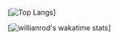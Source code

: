[![Top Langs](https://github-readme-stats.vercel.app/api/top-langs/?username=MohammedElhadidy&layout=compact)]

[![willianrod's wakatime stats](https://github-readme-stats.vercel.app/api/wakatime?username=MohammedElhadidy)]
